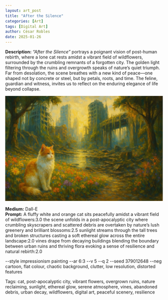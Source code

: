 ```yaml
---
layout: art_post
title: "After the Silence"
categories: [Art]
tags: [Digital Art]
author: César Robles
date: 2025-01-26
---
```

**Description:** *“After the Silence”* portrays a poignant vision of post-human rebirth, where a lone cat rests amidst a vibrant field of wildflowers, surrounded by the crumbling remnants of a forgotten city. The golden light filtering through the ruins and overgrowth speaks of nature’s quiet triumph. Far from desolation, the scene breathes with a new kind of peace—one shaped not by concrete or steel, but by petals, roots, and time. The feline, guardian and witness, invites us to reflect on the enduring elegance of life beyond collapse.

![After the Silence](/imag/digital_art/after_the_silence.jpg)

**Medium:** Dall-E\
**Prompt:** A fluffy white and orange cat sits peacefully amidst a vibrant field of wildflowers:3.0 the scene unfolds in a post-apocalyptic city where crumbling skyscrapers and scattered debris are overtaken by nature’s lush greenery and brilliant blossoms:2.5 sunlight streams through the tall trees and broken structures casting a soft ethereal glow across the entire landscape:2.0 vines drape from decaying buildings blending the boundary between urban ruins and thriving flora evoking a sense of resilience and natural rebirth:2.0

--style impressionism painting --ar 6:3 --v 5 --q 2 --seed 379012648 --neg cartoon, flat colour, chaotic background, clutter, low resolution, distorted features

Tags: cat, post-apocalyptic city, vibrant flowers, overgrown ruins, nature reclaiming, sunlight, ethereal glow, serene atmosphere, vines, abandoned debris, urban decay, wildflowers, digital art, peaceful scenery, resilience